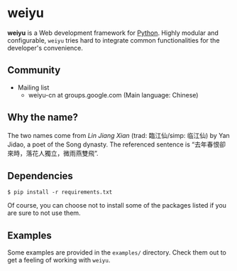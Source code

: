 # weiyu

**weiyu** is a Web development framework for [Python](http://www.python.org/).
Highly modular and configurable, ``weiyu`` tries hard to integrate common
functionalities for the developer's convenience.


## Community

* Mailing list
    * weiyu-cn at groups.google.com (Main language: Chinese)


## Why the name?

The two names come from *Lin Jiang Xian* (trad: 臨江仙/simp: 临江仙) by Yan
Jidao, a poet of the Song dynasty. The referenced sentence is
“去年春恨卻來時，落花人獨立，微雨燕雙飛”.


## Dependencies

    $ pip install -r requirements.txt

Of course, you can choose not to install some of the packages listed if
you are sure to not use them.


## Examples

Some examples are provided in the ``examples/`` directory. Check them out to
get a feeling of working with ``weiyu``.


<!-- vim:set ai et ts=4 sw=4 sts=4 fenc=utf-8: -->
